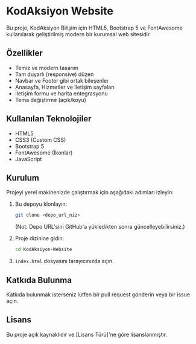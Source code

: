 # KodAksiyon Website

Bu proje, KodAksiyon Bilişim için HTML5, Bootstrap 5 ve FontAwesome kullanılarak geliştirilmiş modern bir kurumsal web sitesidir.

## Özellikler

- Temiz ve modern tasarım
- Tam duyarlı (responsive) düzen
- Navbar ve Footer gibi ortak bileşenler
- Anasayfa, Hizmetler ve İletişim sayfaları
- İletişim formu ve harita entegrasyonu
- Tema değiştirme (açık/koyu)

## Kullanılan Teknolojiler

- HTML5
- CSS3 (Custom CSS)
- Bootstrap 5
- FontAwesome (İkonlar)
- JavaScript

## Kurulum

Projeyi yerel makinenizde çalıştırmak için aşağıdaki adımları izleyin:

1. Bu depoyu klonlayın:

   ```bash
   git clone <depo_url_niz>
   ```
   (Not: Depo URL'sini GitHub'a yükledikten sonra güncelleyebilirsiniz.)

2. Proje dizinine gidin:

   ```bash
   cd KodAksiyon-Website
   ```

3. `index.html` dosyasını tarayıcınızda açın.

## Katkıda Bulunma

Katkıda bulunmak isterseniz lütfen bir pull request gönderin veya bir issue açın.

## Lisans

Bu proje açık kaynaklıdır ve [Lisans Türü]'ne göre lisanslanmıştır. 